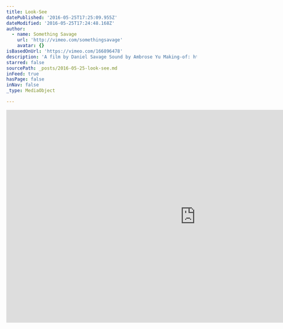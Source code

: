 ```yaml
---
title: Look-See
datePublished: '2016-05-25T17:25:09.955Z'
dateModified: '2016-05-25T17:24:48.168Z'
author:
  - name: Something Savage
    url: 'http://vimeo.com/somethingsavage'
    avatar: {}
isBasedOnUrl: 'https://vimeo.com/166896478'
description: 'A film by Daniel Savage Sound by Ambrose Yu Making-of: https://medium.com/@somethingsavage/making-look-see-f32c070a0d59#.hohvr6lpg More: www.somethingsavage.com http://ambroseyu.com/ www.twitter.com/somethingsavage www.instagram.com/somethingsavage Special Thanks to Justin Lawes. Thanks to Seth, Rebecca, Erica, Ian, Michelle, Jay, Gui, Tricia, Mom.'
starred: false
sourcePath: _posts/2016-05-25-look-see.md
inFeed: true
hasPage: false
inNav: false
_type: MediaObject

---
```

<iframe src="https://cdn.embedly.com/widgets/media.html?src=https%3A%2F%2Fplayer.vimeo.com%2Fvideo%2F166896478&amp;url=https%3A%2F%2Fvimeo.com%2F166896478&amp;image=http%3A%2F%2Fi.vimeocdn.com%2Fvideo%2F571088534_1280.jpg&amp;key=b7d04c9b404c499eba89ee7072e1c4f7&amp;type=text%2Fhtml&amp;schema=vimeo" width="1000" height="563" scrolling="no" frameborder="0" allowfullscreen="" style=""></iframe>